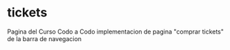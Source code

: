 # tickets

Pagina del Curso Codo a Codo 
implementacion de pagina "comprar tickets" de la barra de navegacion
